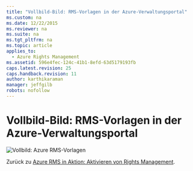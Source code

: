 ```yaml
---
title: "Vollbild-Bild: RMS-Vorlagen in der Azure-Verwaltungsportal"
ms.custom: na
ms.date: 12/22/2015
ms.reviewer: na
ms.suite: na
ms.tgt_pltfrm: na
ms.topic: article
applies_to: 
  - Azure Rights Management
ms.assetid: 596e4fec-124c-41b1-8efd-63d5179193fb
caps.latest.revision: 25
caps.handback.revision: 11
author: karthikaraman
manager: jeffgilb
robots: nofollow
---
```

# Vollbild-Bild: RMS-Vorlagen in der Azure-Verwaltungsportal
![Vollbild: Azure RMS-Vorlagen](../../ems/AADRightsMgmt/media/AzRMS_TemplatesPortal.png "AzRMS_TemplatesPortal")

Zurück zu [Azure RMS in Aktion: Aktivieren von Rights Management](http://technet.microsoft.com/library/jj585026.aspx#BKMK_Example_ManagementPortal).

